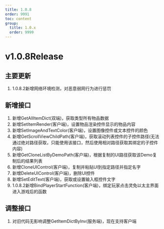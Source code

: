 ```yaml
---
title: 1.0.8
order: 9991
toc: content
group:
  title: 1.0.x
  order: 9999
---
```

# v1.0.8<Badge type="success">Release</Badge>
## 主要更新
1. <Badge type="info">1.0.8.2</Badge>新增网络环境检测，对恶意弱网行为进行惩罚

## 新增接口
1. 新增GetAllItemDict(双端)，获取类型所有物品数据
2. 新增SetItemRender(客户端)，设置物品渲染控件显示的物品内容
3. 新增SetImageAndTextColor(客户端)，设置图像控件或文本控件的颜色
4. 新增GetScrollViewChildPath(客户端)，获取滚动列表控件的子控件路径(无法通过绝对路径获取，只能使用该接口，然后使用相对路径获取其绑定的子控件内容)
5. 新增GetCloneListByDemoPath(客户端)，根据复制的UI路径获取该Demo复制后的结果列表
6. 新增CloneUIControl(客户端)，复制并粘贴UI到指定路径并指定名字
7. 新增DeleteUIControl(客户端)，删除UI控件
8. 新增SetEditText(客户端)，获取或设置输入框控件文字
9. <Badge type="info">1.0.8.2</Badge>新增BindPlayerStartFunction(客户端)，绑定玩家点击灵免以太主界面进入游戏后的函数


## 调整接口
1. <Badge type="success">对旧代码无影响</Badge>调整GetItemDictByInv(服务端)，现在支持客户端